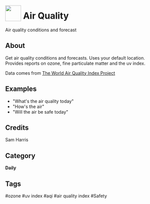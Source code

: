# <img src="https://raw.githack.com/FortAwesome/Font-Awesome/master/svgs/solid/wind.svg" card_color="#8CE0FE" width="50" height="50" style="vertical-align:bottom"/> Air Quality
Air quality conditions and forecast

## About
Get air quality conditions and forecasts. Uses your default location. Provides reports on ozone, fine particulate matter and the uv index.

Data comes from [The World Air Quality Index Project](https://aqicn.org/contact/)

## Examples
* "What's the air quality today"
* "How's the air"
* "Will the air be safe today"

## Credits
Sam Harris

## Category
**Daily**

## Tags
#ozone
#uv index
#aqi
#air quality index
#Safety
